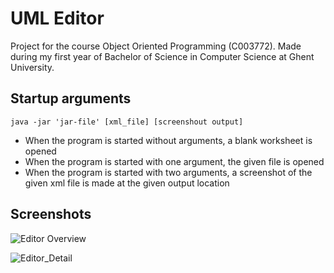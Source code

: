 # UML Editor
Project for the course Object Oriented Programming (C003772). Made during my first year of Bachelor of Science in Computer Science at Ghent University.

## Startup arguments
`java -jar 'jar-file' [xml_file] [screenshout output]`

- When the program is started without arguments, a blank worksheet is opened
- When the program is started with one argument, the given file is opened
- When the program is started with two arguments, a screenshot of the given xml file is made at the given output location

## Screenshots
![Editor Overview](screenshots/screenshot_1)

![Editor_Detail](screenshots/screenshot_2)

